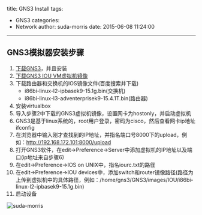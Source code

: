 title: GNS3 Install
tags:
  - GNS3
categories:
  - Network
author: suda-morris
date: 2015-06-08 11:24:00
---
## GNS3模拟器安装步骤

1. [下载GNS3](https://community.gns3.com/community/software/download/)，并且安装
2. [下载GNS3 IOU VM虚拟机镜像](https://community.gns3.com/community/software/download/)
3. 下载路由器和交换机的IOS镜像文件(百度搜索并下载)
	* i86bi-linux-l2-ipbasek9-15.1g.bin(交换机)
	* i86bi-linux-l3-adventerprisek9-15.4.1T.bin(路由器)
4. 安装virtualbox
5. 导入步骤2中下载的GNS3虚拟机镜像，设置网卡为hostonly，并启动虚拟机
6. GNS3是基于linux系统的，root用户登录，密码为cisco，然后查看网卡ip地址ifconfig
7. 在浏览器中输入刚才查找到的IP地址，并指名端口号8000下的upload，例如：http://192.168.172.101:8000/upload
8. 打开GNS3软件，在edit->Preference->Server中添加虚拟机的IP地址以及端口(ip地址来自步骤6)
9. 在edit->Preference->IOS on UNIX中，指名iourc.txt的路径
10. 在edit->Preference->IOU devices中，添加switch和router镜像路径(路径为上传到虚拟机中的具体路径，例如：/home/gns3/GNS3/images/IOU/i86bi-linux-l2-ipbasek9-15.1g.bin)
11. 启动设备

![suda-morris](http://i.imgur.com/Nn7Krru.gif)
